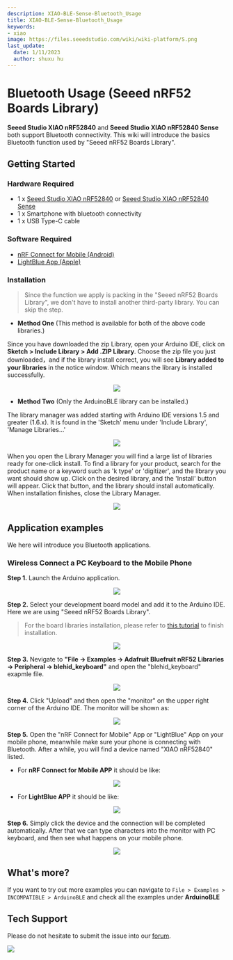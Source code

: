 ```yaml
---
description: XIAO-BLE-Sense-Bluetooth_Usage
title: XIAO-BLE-Sense-Bluetooth_Usage
keywords:
- xiao
image: https://files.seeedstudio.com/wiki/wiki-platform/S.png
last_update:
  date: 1/11/2023
  author: shuxu hu
---
```


# Bluetooth Usage (Seeed nRF52 Boards Library)

**Seeed Studio XIAO nRF52840** and **Seeed Studio XIAO nRF52840 Sense** both support Bluetooth connectivity. This wiki will introduce the basics Bluetooth function used by "Seeed nRF52 Boards Library".

## Getting Started

### Hardware Required

- 1 x [Seeed Studio XIAO nRF52840](https://www.seeedstudio.com/Seeed-XIAO-BLE-nRF52840-p-5201.html) or [Seeed Studio XIAO nRF52840 Sense](https://www.seeedstudio.com/Seeed-XIAO-BLE-Sense-nRF52840-p-5253.html)
- 1 x Smartphone with bluetooth connectivity
- 1 x USB Type-C cable

### Software Required

- [nRF Connect for Mobile (Android)](https://play.google.com/store/apps/details?id=no.nordicsemi.android.mcp)
- [LightBlue App (Apple)](https://apps.apple.com/us/app/lightblue/id557428110)

### Installation

> Since the function we apply is packing in the "Seeed nRF52 Boards Library", we don't have to install another third-party library. You can skip the step.

- **Method One** (This method is available for both of the above code libraries.)

Since you have downloaded the zip Library, open your Arduino IDE, click on **Sketch > Include Library > Add .ZIP Library**. Choose the zip file you just downloaded，and if the library install correct, you will see **Library added to your libraries** in the notice window. Which means the library is installed successfully.

<div align="center"><img width={600} src="https://files.seeedstudio.com/wiki/Get_Started_With_Arduino/img/Add_Zip.png" /></div>


- **Method Two** (Only the ArduinoBLE library can be installed.)

The library manager was added starting with Arduino IDE versions 1.5 and greater (1.6.x). It is found in the 'Sketch' menu under 'Include Library', 'Manage Libraries...'

<div align="center"><img width={600} src="https://files.seeedstudio.com/wiki/seeed_logo/Library.jpg" /></div>


When you open the Library Manager you will find a large list of libraries ready for one-click install. To find a library for your product, search for the product name or a keyword such as 'k type' or 'digitizer', and the library you want should show up. Click on the desired library, and the 'Install' button will appear. Click that button, and the library should install automatically. When installation finishes, close the Library Manager.

<div align="center"><img width={600} src="https://files.seeedstudio.com/wiki/XIAO-BLE/SeeednRF.png" /></div>

## Application examples

We here will introduce you Bluetooth applications.

### Wireless Connect a PC Keyboard to the Mobile Phone

**Step 1.** Launch the Arduino application.

<div align="center"><img width={600} src="https://files.seeedstudio.com/wiki/seeed_logo/arduino.jpg" /></div>


**Step 2.** Select your development board model and add it to the Arduino IDE. Here we are using "Seeed nRF52 Boards Library".

> For the board libraries installation, please refer to [this tutorial](https://wiki.seeedstudio.com/XIAO_BLE/#software-setup) to finish installation.

<div align="center"><img width={600} src="https://files.seeedstudio.com/wiki/XIAO-BLE/XIAO_nRF52840_new.png" /></div>


**Step 3.** Nevigate to **"File -> Examples -> Adafruit Bluefruit nRF52 Libraries -> Peripheral -> blehid_keyboard"** and open the "blehid_keyboard" exapmle file.

<div align="center"><img width={600} src="https://files.seeedstudio.com/wiki/XIAO-BLE/XIAO_nRF52840_new1.png" /></div>


**Step 4.** Click "Upload" and then open the "monitor" on the upper right corner of the Arduino IDE. The monitor will be shown as:

<div align="center"><img width={600} src="https://files.seeedstudio.com/wiki/XIAO-BLE/XIAO_nRF52840_new3.png" /></div>


**Step 5.** Open the "nRF Connect for Mobile" App or "LightBlue" App on your mobile phone, meanwhile make sure your phone is connecting with Bluetooth. After a while, you will find a device named "XIAO nRF52840" listed.

- For **nRF Connect for Mobile APP** it should be like:

<div align="center"><img width={300} src="https://files.seeedstudio.com/wiki/XIAO-BLE/XIAO_nRF52840_new5.jpg" /></div>


- For **LightBlue APP** it should be like:

<div align="center"><img width={300} src="https://files.seeedstudio.com/wiki/XIAO-BLE/XIAO_nRF52840_new4.jpg" /></div>


**Step 6.** Simply click the device and the connection will be completed automatically. After that we can type characters into the monitor with PC keyboard, and then see what happens on your mobile phone.

<div align="center"><img width={600} src="https://files.seeedstudio.com/wiki/XIAO-BLE/XIAO_nRF52840_new6.gif" /></div>


## What's more?

If you want to try out more examples you can navigate to `File > Examples > INCOMPATIBLE > ArduinoBLE` and check all the examples under **ArduinoBLE**


## Tech Support

Please do not hesitate to submit the issue into our [forum](https://forum.seeedstudio.com/).
<br />
<p style={{textAlign: 'center'}}><a href="https://www.seeedstudio.com/act-4.html?utm_source=wiki&utm_medium=wikibanner&utm_campaign=newproducts" target="_blank"><img src="https://files.seeedstudio.com/wiki/Wiki_Banner/new_product.jpg" /></a></p>

